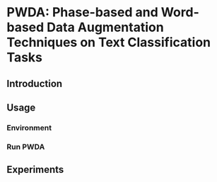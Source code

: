 # PWDA: Phase-based and Word-based Data Augmentation Techniques on Text Classification Tasks

## Introduction

## Usage

### Environment

### Run PWDA

## Experiments